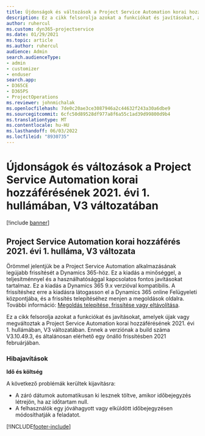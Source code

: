 ```yaml
---
title: Újdonságok és változások a Project Service Automation korai hozzáférésének 2021. évi 1. hullámában, V3 változatában
description: Ez a cikk felsorolja azokat a funkciókat és javításokat, amelyek elérhetőek a Project Service Automation korai hozzáférésének 2021. évi 1. hullámában, V3 változatában.
author: ruhercul
ms.custom: dyn365-projectservice
ms.date: 01/29/2021
ms.topic: article
ms.author: ruhercul
audience: Admin
search.audienceType:
- admin
- customizer
- enduser
search.app:
- D365CE
- D365PS
- ProjectOperations
ms.reviewer: johnmichalak
ms.openlocfilehash: 7de0c20ae3ce3087946a2c44632f243a30a6dbe9
ms.sourcegitcommit: 6cfc50d89528df977a8f6a55c1ad39d99800d9b4
ms.translationtype: MT
ms.contentlocale: hu-HU
ms.lasthandoff: 06/03/2022
ms.locfileid: "8930735"
---
```

# <a name="whats-new-or-changed-in-project-service-automation-early-access-wave-1-2021-v3"></a>Újdonságok és változások a Project Service Automation korai hozzáférésének 2021. évi 1. hullámában, V3 változatában

[!include [banner](../includes/psa-now-project-operations.md)]

## <a name="project-service-automation-early-access-wave-1-2021-v3"></a>Project Service Automation korai hozzáférés 2021. évi 1. hulláma, V3 változata

Örömmel jelentjük be a Project Service Automation alkalmazásának legújabb frissítését a Dynamics 365-höz. Ez a kiadás a minőséggel, a teljesítménnyel és a használhatósággal kapcsolatos fontos javításokat tartalmaz. Ez a kiadás a Dynamics 365 9.x verzióval kompatibilis. A frissítéshez erre a kiadásra látogasson el a Dynamics 365 online Felügyeleti központjába, és a frissítés telepítéséhez menjen a megoldások oldalra. További információ: [Megoldás telepítése, frissítése vagy eltávolítása](/power-platform/admin/install-remove-preferred-solution).

Ez a cikk felsorolja azokat a funkciókat és javításokat, amelyek újak vagy megváltoztak a Project Service Automation korai hozzáférésének 2021. évi 1. hullámában, V3 változatában. Ennek a verziónak a build száma V3.10.49.3, és általánosan elérhető egy önálló frissítésben 2021 februárjában.


### <a name="bug-fixes"></a>Hibajavítások

**Idő és költség**

A következő problémák kerültek kijavításra:

- A záró dátumok automatikusan ki lesznek töltve, amikor időbejegyzés létrejön, ha az időtartam null.
- A felhasználók egy jóváhagyott vagy elküldött időbejegyzésen módosíthatják a feladatot.


[!INCLUDE[footer-include](../includes/footer-banner.md)]
